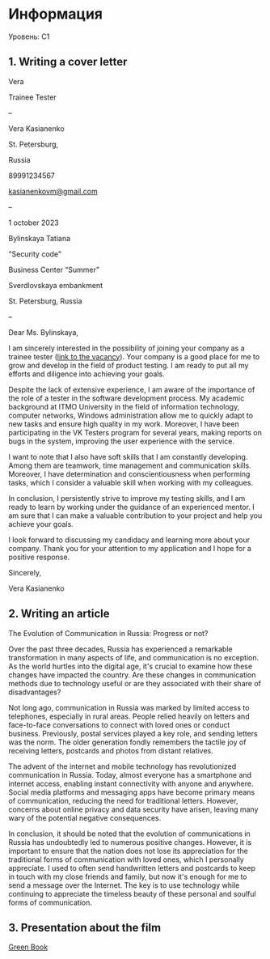 # Информация
Уровень: C1 

## 1. Writing a cover letter

Vera

Trainee Tester

–

Vera Kasianenko 

St. Petersburg,

Russia

89991234567

kasianenkovm@gmail.com

–

1 october 2023

Bylinskaya Tatiana

"Security code"

Business Center “Summer”

Sverdlovskaya embankment

St. Petersburg, Russia

–

Dear Ms. Bylinskaya,

I am sincerely interested in the possibility of joining your company as a trainee tester ([link to the vacancy](https://careers.itmo.ru/vacancy/testirovschik_stazher-2041.html)). Your company is a good place for me to grow and develop in the field of product testing. I am ready to put all my efforts and diligence into achieving your goals.

Despite the lack of extensive experience, I am aware of the importance of the role of a tester in the software development process. My academic background at ITMO University in the field of information technology, computer networks, Windows administration allow me to quickly adapt to new tasks and ensure high quality in my work. Moreover, I have been participating in the VK Testers program for several years, making reports on bugs in the system, improving the user experience with the service.

I want to note that I also have soft skills that I am constantly developing. Among them are teamwork, time management and communication skills. Moreover, I have determination and conscientiousness when performing tasks, which I consider a valuable skill when working with my colleagues.

In conclusion, I persistently strive to improve my testing skills, and I am ready to learn by working under the guidance of an experienced mentor. I am sure that I can make a valuable contribution to your project and help you achieve your goals.

I look forward to discussing my candidacy and learning more about your company. Thank you for your attention to my application and I hope for a positive response.

Sincerely,

Vera Kasianenko 

## 2. Writing an article

The Evolution of Communication in Russia: Progress or not?

Over the past three decades, Russia has experienced a remarkable transformation in many aspects of life, and communication is no exception. As the world hurtles into the digital age, it's crucial to examine how these changes have impacted the country. Are these changes in communication methods due to technology useful or are they associated with their share of disadvantages?

Not long ago, communication in Russia was marked by limited access to telephones, especially in rural areas. People relied heavily on letters and face-to-face conversations to connect with loved ones or conduct business. Previously, postal services played a key role, and sending letters was the norm. The older generation fondly remembers the tactile joy of receiving letters, postcards and photos from distant relatives.

The advent of the internet and mobile technology has revolutionized communication in Russia. Today, almost everyone has a smartphone and internet access, enabling instant connectivity with anyone and anywhere. Social media platforms and messaging apps have become primary means of communication, reducing the need for traditional letters. However, concerns about online privacy and data security have arisen, leaving many wary of the potential negative consequences.

In conclusion, it should be noted that the evolution of communications in Russia has undoubtedly led to numerous positive changes. However, it is important to ensure that the nation does not lose its appreciation for the traditional forms of communication with loved ones, which I personally appreciate. I used to often send handwritten letters and postcards to keep in touch with my close friends and family, but now it's enough for me to send a message over the Internet. The key is to use technology while continuing to appreciate the timeless beauty of these personal and soulful forms of communication.


## 3. Presentation about the film

[Green Book](https://github.com/VeraKasianenko/ITMO_Software_engineering/tree/main/3_term_Software_engineering/English/Green_Book.pdf)